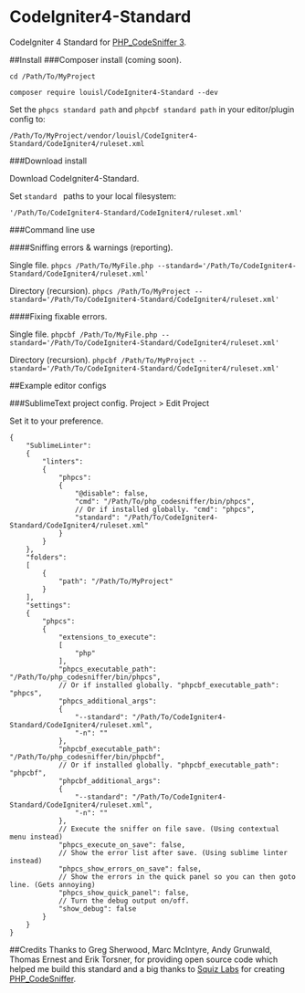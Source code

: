 # CodeIgniter4-Standard

CodeIgniter 4 Standard for [PHP_CodeSniffer 3](https://github.com/squizlabs/PHP_CodeSniffer).
 
##Install
###Composer install (coming soon).

`cd /Path/To/MyProject`  

`composer require louisl/CodeIgniter4-Standard --dev`  

Set the `phpcs standard path` and `phpcbf standard path` in your editor/plugin config to:

`/Path/To/MyProject/vendor/louisl/CodeIgniter4-Standard/CodeIgniter4/ruleset.xml`

###Download install

Download CodeIgniter4-Standard.

Set `standard ` paths to your local filesystem:

`'/Path/To/CodeIgniter4-Standard/CodeIgniter4/ruleset.xml'`

###Command line use

####Sniffing errors & warnings (reporting).

Single file.
`phpcs /Path/To/MyFile.php --standard='/Path/To/CodeIgniter4-Standard/CodeIgniter4/ruleset.xml'`

Directory (recursion).
`phpcs /Path/To/MyProject --standard='/Path/To/CodeIgniter4-Standard/CodeIgniter4/ruleset.xml'`

####Fixing fixable errors.

Single file.
`phpcbf /Path/To/MyFile.php --standard='/Path/To/CodeIgniter4-Standard/CodeIgniter4/ruleset.xml'`

Directory (recursion).
`phpcbf /Path/To/MyProject --standard='/Path/To/CodeIgniter4-Standard/CodeIgniter4/ruleset.xml'`

##Example editor configs

###SublimeText project config.
Project > Edit Project

Set it to your preference.

```
{
	"SublimeLinter":
	{
		"linters":
		{
			"phpcs":
			{
				"@disable": false,
				"cmd": "/Path/To/php_codesniffer/bin/phpcs",
				// Or if installed globally. "cmd": "phpcs",
				"standard": "/Path/To/CodeIgniter4-Standard/CodeIgniter4/ruleset.xml"
			}
		}
	},
	"folders":
	[
		{
			"path": "/Path/To/MyProject"
		}
	],
	"settings":
	{
		"phpcs":
		{
			"extensions_to_execute":
			[
				"php"
			],
			"phpcs_executable_path": "/Path/To/php_codesniffer/bin/phpcs",
			// Or if installed globally. "phpcbf_executable_path": "phpcs",
			"phpcs_additional_args":
			{
				"--standard": "/Path/To/CodeIgniter4-Standard/CodeIgniter4/ruleset.xml",
				"-n": ""
			},
			"phpcbf_executable_path": "/Path/To/php_codesniffer/bin/phpcbf",
			// Or if installed globally. "phpcbf_executable_path": "phpcbf",
			"phpcbf_additional_args":
			{
				"--standard": "/Path/To/CodeIgniter4-Standard/CodeIgniter4/ruleset.xml",
				"-n": ""
			},
			// Execute the sniffer on file save. (Using contextual menu instead)
			"phpcs_execute_on_save": false,
			// Show the error list after save. (Using sublime linter instead)
			"phpcs_show_errors_on_save": false,
			// Show the errors in the quick panel so you can then goto line. (Gets annoying)
			"phpcs_show_quick_panel": false,
			// Turn the debug output on/off.
			"show_debug": false
		}
	}
}
```

##Credits
Thanks to Greg Sherwood, Marc McIntyre, Andy Grunwald, Thomas Ernest and Erik Torsner, for providing open source code which helped me build this standard and a big thanks to [Squiz Labs](http://www.squizlabs.com) for creating [PHP_CodeSniffer](https://github.com/squizlabs/PHP_CodeSniffer).

